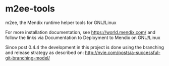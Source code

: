 m2ee-tools
==========

m2ee, the Mendix runtime helper tools for GNU/Linux

For more installation documentation, see https://world.mendix.com/ and follow the
links via Documentation to Deployment to Mendix on GNU/Linux

Since post 0.4.4 the development in this project is done using the branching and
release strategy as described on:
http://nvie.com/posts/a-successful-git-branching-model/
